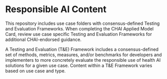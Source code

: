 # Responsible AI Content
This repository includes use case folders with consensus-defined Testing and Evaluation Frameworks. When completing the CHAI Applied Model Card, review use case specific Testing and Evaluation Frameworks for additional CHAI-endorsed guidance.

A Testing and Evaluation (T&E) Framework includes a consensus-defined set of methods, metrics, measures, and/or benchmarks for developers and implementers to more concretely evaluate the responsible use of health AI solutions for a given use case. Content within a T&E Framework varies based on use case and type.
